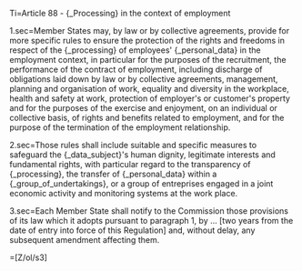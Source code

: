 Ti=Article 88 - {_Processing} in the context of employment

1.sec=Member States may, by law or by collective agreements, provide for more specific rules to ensure the protection of the rights and freedoms in respect of the {_processing} of employees' {_personal_data} in the employment context, in particular for the purposes of the recruitment, the performance of the contract of employment, including discharge of obligations laid down by law or by collective agreements, management, planning and organisation of work, equality and diversity in the workplace, health and safety at work, protection of employer's or customer's property and for the purposes of the exercise and enjoyment, on an individual or collective basis, of rights and benefits related to employment, and for the purpose of the termination of the employment relationship.

2.sec=Those rules shall include suitable and specific measures to safeguard the {_data_subject}'s human dignity, legitimate interests and fundamental rights, with particular regard to the transparency of {_processing}, the transfer of {_personal_data} within a {_group_of_undertakings}, or a group of entreprises engaged in a joint economic activity and monitoring systems at the work place.

3.sec=Each Member State shall notify to the Commission those provisions of its law which it adopts pursuant to paragraph 1, by … [two years from the date of entry into force of this Regulation] and, without delay, any subsequent amendment affecting them.

=[Z/ol/s3]
